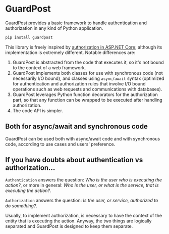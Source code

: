 # GuardPost
GuardPost provides a basic framework to handle authentication and authorization in any kind of Python application.

```bash
pip install guardpost
```

This library is freely inspired by [authorization in ASP.NET Core](https://docs.microsoft.com/en-us/aspnet/core/security/authorization/policies?view=aspnetcore-2.2); although its implementation is extremely different.
Notable differences are:
1. GuardPost is abstracted from the code that executes it, so it's not bound to the context of a web framework.
1. GuardPost implements both classes for use with synchronous code (not necessarily I/O bound), and classes using `async/await` syntax (optimized for authentication and authorization rules that involve I/O bound operations such as web requests and communications with databases).
1. GuardPost leverages Python function decorators for the authorization part, so that any function can be wrapped to be executed after handling authorization.
1. The code API is simpler.

## Both for async/await and synchronous code
GuardPost can be used both with async/await code and with synchronous code, according to use cases and users' preference.

## If you have doubts about authentication vs authorization...
`Authentication` answers the question: _Who is the user who is executing the action?_, or more in general: _Who is the user, or what is the service, that is executing the action?_.

`Authorization` answers the question: _Is the user, or service, authorized to do something?_.

Usually, to implement authorization, is necessary to have the context of the entity that is executing the action. Anyway, the two things are logically separated and GuardPost is designed to keep them separate.
